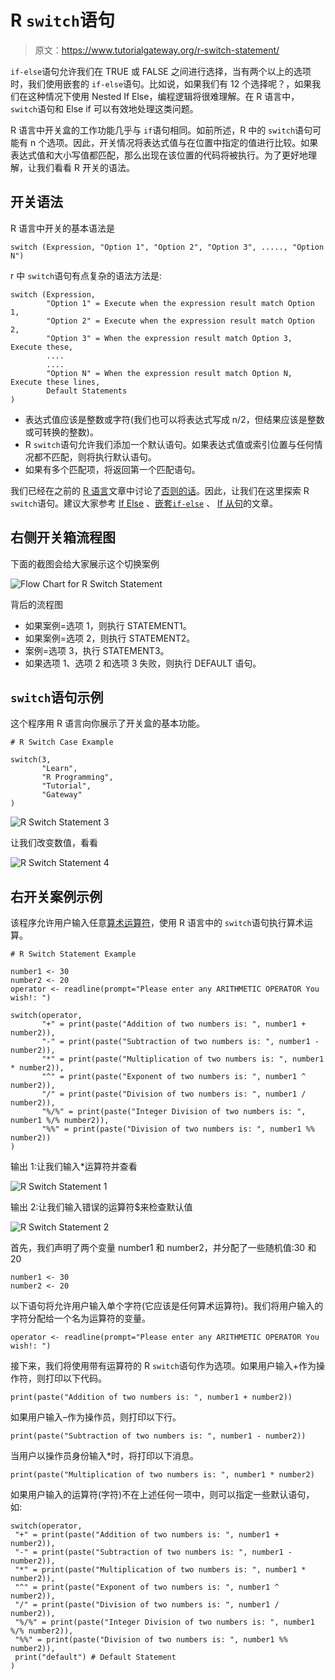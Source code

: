 # R `switch`语句

> 原文：<https://www.tutorialgateway.org/r-switch-statement/>

`if-else`语句允许我们在 TRUE 或 FALSE 之间进行选择，当有两个以上的选项时，我们使用嵌套的 `if-else`语句。比如说，如果我们有 12 个选择呢？，如果我们在这种情况下使用 Nested If Else，编程逻辑将很难理解。在 R 语言中，`switch`语句和 Else if 可以有效地处理这类问题。

R 语言中开关盒的工作功能几乎与 `if`语句相同。如前所述，R 中的 `switch`语句可能有 n 个选项。因此，开关情况将表达式值与在位置中指定的值进行比较。如果表达式值和大小写值都匹配，那么出现在该位置的代码将被执行。为了更好地理解，让我们看看 R 开关的语法。

## 开关语法

R 语言中开关的基本语法是

```
switch (Expression, "Option 1", "Option 2", "Option 3", ....., "Option N")
```

r 中 `switch`语句有点复杂的语法方法是:

```
switch (Expression,
        "Option 1" = Execute when the expression result match Option 1,
        "Option 2" = Execute when the expression result match Option 2,
        "Option 3" = When the expression result match Option 3, Execute these,
        ....
        ....
        "Option N" = When the expression result match Option N, Execute these lines,
        Default Statements
)
```

*   表达式值应该是整数或字符(我们也可以将表达式写成 n/2，但结果应该是整数或可转换的整数)。
*   R `switch`语句允许我们添加一个默认语句。如果表达式值或索引位置与任何情况都不匹配，则将执行默认语句。
*   如果有多个匹配项，将返回第一个匹配语句。

我们已经在之前的 [R 语言](https://www.tutorialgateway.org/r-programming/)文章中讨论了[否则的话](https://www.tutorialgateway.org/r-else-if-statement/)。因此，让我们在这里探索 R `switch`语句。建议大家参考 [If Else](https://www.tutorialgateway.org/r-if-else-statement/) 、[嵌套`if-else`](https://www.tutorialgateway.org/nested-if-else-in-r/) 、 [If 从句](https://www.tutorialgateway.org/r-if-statement/)的文章。

## 右侧开关箱流程图

下面的截图会给大家展示这个切换案例

![Flow Chart for R Switch Statement](img/5d734b47d306626d906b934aeb9bb343.png)

背后的流程图

*   如果案例=选项 1，则执行 STATEMENT1。
*   如果案例=选项 2，则执行 STATEMENT2。
*   案例=选项 3，执行 STATEMENT3。
*   如果选项 1、选项 2 和选项 3 失败，则执行 DEFAULT 语句。

## `switch`语句示例

这个程序用 R 语言向你展示了开关盒的基本功能。

```
# R Switch Case Example

switch(3, 
       "Learn",
       "R Programming",
       "Tutorial",
       "Gateway"
)
```

![R Switch Statement 3](img/b0da05bd85d6bb769697650db4785d28.png)

让我们改变数值，看看

![R Switch Statement 4](img/50bdd279737d9e6706ca529f1b9f3548.png)

## 右开关案例示例

该程序允许用户输入任意[算术运算符](https://www.tutorialgateway.org/r-arithmetic-operators/ "ARITHMETIC OPERATORS IN C")，使用 R 语言中的 `switch`语句执行算术运算。

```
# R Switch Statement Example

number1 <- 30
number2 <- 20
operator <- readline(prompt="Please enter any ARITHMETIC OPERATOR You wish!: ")

switch(operator,
       "+" = print(paste("Addition of two numbers is: ", number1 + number2)),
       "-" = print(paste("Subtraction of two numbers is: ", number1 - number2)),
       "*" = print(paste("Multiplication of two numbers is: ", number1 * number2)),
       "^" = print(paste("Exponent of two numbers is: ", number1 ^ number2)),
       "/" = print(paste("Division of two numbers is: ", number1 / number2)),
       "%/%" = print(paste("Integer Division of two numbers is: ", number1 %/% number2)),
       "%%" = print(paste("Division of two numbers is: ", number1 %% number2))
)
```

输出 1:让我们输入*运算符并查看

![R Switch Statement 1](img/05ad151156b7b676c78f0a4ed25d71de.png)

输出 2:让我们输入错误的运算符$来检查默认值

![R Switch Statement 2](img/6f6ec85b389a0a978f349c9322155767.png)

首先，我们声明了两个变量 number1 和 number2，并分配了一些随机值:30 和 20

```
number1 <- 30
number2 <- 20
```

以下语句将允许用户输入单个字符(它应该是任何算术运算符)。我们将用户输入的字符分配给一个名为运算符的变量。

```
operator <- readline(prompt="Please enter any ARITHMETIC OPERATOR You wish!: ")
```

接下来，我们将使用带有运算符的 R `switch`语句作为选项。如果用户输入+作为操作符，则打印以下代码。

```
print(paste("Addition of two numbers is: ", number1 + number2))
```

如果用户输入–作为操作员，则打印以下行。

```
print(paste("Subtraction of two numbers is: ", number1 - number2))
```

当用户以操作员身份输入*时，将打印以下消息。

```
print(paste("Multiplication of two numbers is: ", number1 * number2)
```

如果用户输入的运算符(字符)不在上述任何一项中，则可以指定一些默认语句，如:

```
switch(operator,
 "+" = print(paste("Addition of two numbers is: ", number1 + number2)),
 "-" = print(paste("Subtraction of two numbers is: ", number1 - number2)),
 "*" = print(paste("Multiplication of two numbers is: ", number1 * number2)),
 "^" = print(paste("Exponent of two numbers is: ", number1 ^ number2)),
 "/" = print(paste("Division of two numbers is: ", number1 / number2)),
 "%/%" = print(paste("Integer Division of two numbers is: ", number1 %/% number2)),
 "%%" = print(paste("Division of two numbers is: ", number1 %% number2)),
 print("default") # Default Statement
)
```
